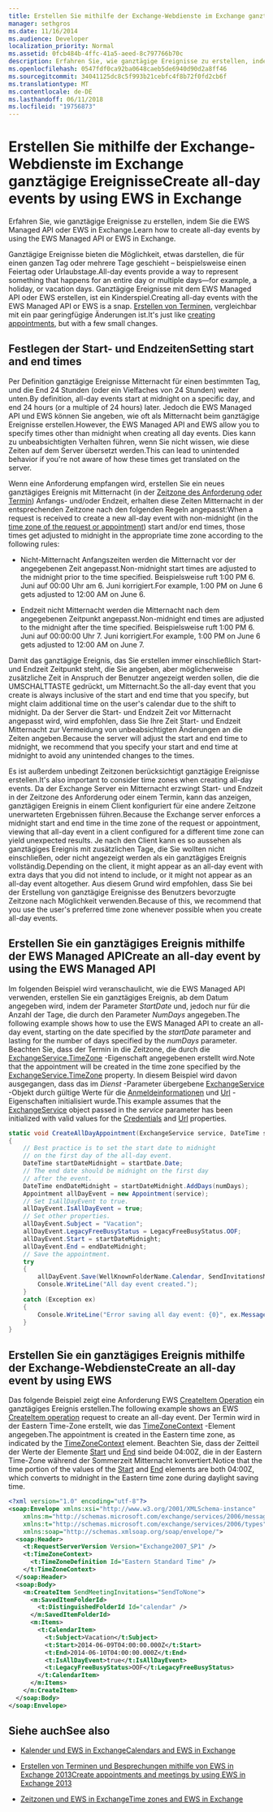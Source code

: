 ```yaml
---
title: Erstellen Sie mithilfe der Exchange-Webdienste im Exchange ganztägige Ereignisse
manager: sethgros
ms.date: 11/16/2014
ms.audience: Developer
localization_priority: Normal
ms.assetid: 0fcb484b-4ffc-41a5-aeed-8c797766b70c
description: Erfahren Sie, wie ganztägige Ereignisse zu erstellen, indem Sie die EWS Managed API oder EWS in Exchange.
ms.openlocfilehash: 0547fdf0ca92ba0648caeb5de6940d90d2a8ff46
ms.sourcegitcommit: 34041125dc8c5f993b21cebfc4f8b72f0fd2cb6f
ms.translationtype: MT
ms.contentlocale: de-DE
ms.lasthandoff: 06/11/2018
ms.locfileid: "19756873"
---
```

# <a name="create-all-day-events-by-using-ews-in-exchange"></a><span data-ttu-id="fd010-103">Erstellen Sie mithilfe der Exchange-Webdienste im Exchange ganztägige Ereignisse</span><span class="sxs-lookup"><span data-stu-id="fd010-103">Create all-day events by using EWS in Exchange</span></span>

<span data-ttu-id="fd010-104">Erfahren Sie, wie ganztägige Ereignisse zu erstellen, indem Sie die EWS Managed API oder EWS in Exchange.</span><span class="sxs-lookup"><span data-stu-id="fd010-104">Learn how to create all-day events by using the EWS Managed API or EWS in Exchange.</span></span>
  
<span data-ttu-id="fd010-105">Ganztägige Ereignisse bieten die Möglichkeit, etwas darstellen, die für einen ganzen Tag oder mehrere Tage geschieht – beispielsweise einen Feiertag oder Urlaubstage.</span><span class="sxs-lookup"><span data-stu-id="fd010-105">All-day events provide a way to represent something that happens for an entire day or multiple days—for example, a holiday, or vacation days.</span></span> <span data-ttu-id="fd010-106">Ganztägige Ereignisse mit dem EWS Managed API oder EWS erstellen, ist ein Kinderspiel.</span><span class="sxs-lookup"><span data-stu-id="fd010-106">Creating all-day events with the EWS Managed API or EWS is a snap.</span></span> <span data-ttu-id="fd010-107">[Erstellen von Terminen](how-to-create-appointments-and-meetings-by-using-ews-in-exchange-2013.md), vergleichbar mit ein paar geringfügige Änderungen ist.</span><span class="sxs-lookup"><span data-stu-id="fd010-107">It's just like [creating appointments](how-to-create-appointments-and-meetings-by-using-ews-in-exchange-2013.md), but with a few small changes.</span></span>
  
## <a name="setting-start-and-end-times"></a><span data-ttu-id="fd010-108">Festlegen der Start- und Endzeiten</span><span class="sxs-lookup"><span data-stu-id="fd010-108">Setting start and end times</span></span>

<span data-ttu-id="fd010-109">Per Definition ganztägige Ereignisse Mitternacht für einen bestimmten Tag, und die End 24 Stunden (oder ein Vielfaches von 24 Stunden) weiter unten.</span><span class="sxs-lookup"><span data-stu-id="fd010-109">By definition, all-day events start at midnight on a specific day, and end 24 hours (or a multiple of 24 hours) later.</span></span> <span data-ttu-id="fd010-110">Jedoch die EWS Managed API und EWS können Sie angeben, wie oft als Mitternacht beim ganztägige Ereignisse erstellen.</span><span class="sxs-lookup"><span data-stu-id="fd010-110">However, the EWS Managed API and EWS allow you to specify times other than midnight when creating all day events.</span></span> <span data-ttu-id="fd010-111">Dies kann zu unbeabsichtigten Verhalten führen, wenn Sie nicht wissen, wie diese Zeiten auf dem Server übersetzt werden.</span><span class="sxs-lookup"><span data-stu-id="fd010-111">This can lead to unintended behavior if you're not aware of how these times get translated on the server.</span></span>
  
<span data-ttu-id="fd010-112">Wenn eine Anforderung empfangen wird, erstellen Sie ein neues ganztägiges Ereignis mit Mitternacht (in der [Zeitzone des Anforderung oder Termin](time-zones-and-ews-in-exchange.md)) Anfangs- und/oder Endzeit, erhalten diese Zeiten Mitternacht in der entsprechenden Zeitzone nach den folgenden Regeln angepasst:</span><span class="sxs-lookup"><span data-stu-id="fd010-112">When a request is received to create a new all-day event with non-midnight (in the [time zone of the request or appointment](time-zones-and-ews-in-exchange.md)) start and/or end times, those times get adjusted to midnight in the appropriate time zone according to the following rules:</span></span>
  
- <span data-ttu-id="fd010-113">Nicht-Mitternacht Anfangszeiten werden die Mitternacht vor der angegebenen Zeit angepasst.</span><span class="sxs-lookup"><span data-stu-id="fd010-113">Non-midnight start times are adjusted to the midnight prior to the time specified.</span></span> <span data-ttu-id="fd010-114">Beispielsweise ruft 1:00 PM 6. Juni auf 00:00 Uhr am 6. Juni korrigiert.</span><span class="sxs-lookup"><span data-stu-id="fd010-114">For example, 1:00 PM on June 6 gets adjusted to 12:00 AM on June 6.</span></span>
    
- <span data-ttu-id="fd010-115">Endzeit nicht Mitternacht werden die Mitternacht nach dem angegebenen Zeitpunkt angepasst.</span><span class="sxs-lookup"><span data-stu-id="fd010-115">Non-midnight end times are adjusted to the midnight after the time specified.</span></span> <span data-ttu-id="fd010-116">Beispielsweise ruft 1:00 PM 6. Juni auf 00:00:00 Uhr 7. Juni korrigiert.</span><span class="sxs-lookup"><span data-stu-id="fd010-116">For example, 1:00 PM on June 6 gets adjusted to 12:00 AM on June 7.</span></span>
    
<span data-ttu-id="fd010-117">Damit das ganztägige Ereignis, das Sie erstellen immer einschließlich Start- und Endzeit Zeitpunkt steht, die Sie angeben, aber möglicherweise zusätzliche Zeit in Anspruch der Benutzer angezeigt werden sollen, die die UMSCHALTTASTE gedrückt, um Mitternacht.</span><span class="sxs-lookup"><span data-stu-id="fd010-117">So the all-day event that you create is always inclusive of the start and end time that you specify, but might claim additional time on the user's calendar due to the shift to midnight.</span></span> <span data-ttu-id="fd010-118">Da der Server die Start- und Endzeit Zeit vor Mitternacht angepasst wird, wird empfohlen, dass Sie Ihre Zeit Start- und Endzeit Mitternacht zur Vermeidung von unbeabsichtigten Änderungen an die Zeiten angeben.</span><span class="sxs-lookup"><span data-stu-id="fd010-118">Because the server will adjust the start and end time to midnight, we recommend that you specify your start and end time at midnight to avoid any unintended changes to the times.</span></span>
  
<span data-ttu-id="fd010-119">Es ist außerdem unbedingt Zeitzonen berücksichtigt ganztägige Ereignisse erstellen.</span><span class="sxs-lookup"><span data-stu-id="fd010-119">It's also important to consider time zones when creating all-day events.</span></span> <span data-ttu-id="fd010-120">Da der Exchange Server ein Mitternacht erzwingt Start- und Endzeit in der Zeitzone des Anforderung oder einem Termin, kann das anzeigen, ganztägigen Ereignis in einem Client konfiguriert für eine andere Zeitzone unerwarteten Ergebnissen führen.</span><span class="sxs-lookup"><span data-stu-id="fd010-120">Because the Exchange server enforces a midnight start and end time in the time zone of the request or appointment, viewing that all-day event in a client configured for a different time zone can yield unexpected results.</span></span> <span data-ttu-id="fd010-121">Je nach den Client kann es so aussehen als ganztägiges Ereignis mit zusätzlichen Tage, die Sie wollten nicht einschließen, oder nicht angezeigt werden als ein ganztägiges Ereignis vollständig.</span><span class="sxs-lookup"><span data-stu-id="fd010-121">Depending on the client, it might appear as an all-day event with extra days that you did not intend to include, or it might not appear as an all-day event altogether.</span></span> <span data-ttu-id="fd010-122">Aus diesem Grund wird empfohlen, dass Sie bei der Erstellung von ganztägige Ereignisse des Benutzers bevorzugte Zeitzone nach Möglichkeit verwenden.</span><span class="sxs-lookup"><span data-stu-id="fd010-122">Because of this, we recommend that you use the user's preferred time zone whenever possible when you create all-day events.</span></span>
  
## <a name="create-an-all-day-event-by-using-the-ews-managed-api"></a><span data-ttu-id="fd010-123">Erstellen Sie ein ganztägiges Ereignis mithilfe der EWS Managed API</span><span class="sxs-lookup"><span data-stu-id="fd010-123">Create an all-day event by using the EWS Managed API</span></span>

<span data-ttu-id="fd010-124">Im folgenden Beispiel wird veranschaulicht, wie die EWS Managed API verwenden, erstellen Sie ein ganztägiges Ereignis, ab dem Datum angegeben wird, indem der Parameter _StartDate_ und, jedoch nur für die Anzahl der Tage, die durch den Parameter _NumDays_ angegeben.</span><span class="sxs-lookup"><span data-stu-id="fd010-124">The following example shows how to use the EWS Managed API to create an all-day event, starting on the date specified by the  _startDate_ parameter and lasting for the number of days specified by the  _numDays_ parameter.</span></span> <span data-ttu-id="fd010-125">Beachten Sie, dass der Termin in die Zeitzone, die durch die [ExchangeService.TimeZone](http://msdn.microsoft.com/en-us/library/microsoft.exchange.webservices.data.exchangeservice.timezone%28v=exchg.80%29.aspx) -Eigenschaft angegebenen erstellt wird.</span><span class="sxs-lookup"><span data-stu-id="fd010-125">Note that the appointment will be created in the time zone specified by the [ExchangeService.TimeZone](http://msdn.microsoft.com/en-us/library/microsoft.exchange.webservices.data.exchangeservice.timezone%28v=exchg.80%29.aspx) property.</span></span> <span data-ttu-id="fd010-126">In diesem Beispiel wird davon ausgegangen, dass das im _Dienst_ -Parameter übergebene [ExchangeService](http://msdn.microsoft.com/en-us/library/microsoft.exchange.webservices.data.exchangeservice%28v=exchg.80%29.aspx) -Objekt durch gültige Werte für die [Anmeldeinformationen](http://msdn.microsoft.com/en-us/library/microsoft.exchange.webservices.data.exchangeservicebase.credentials%28v=exchg.80%29.aspx) und [Url](http://msdn.microsoft.com/en-us/library/microsoft.exchange.webservices.data.exchangeservice.url%28v=exchg.80%29.aspx) -Eigenschaften initialisiert wurde.</span><span class="sxs-lookup"><span data-stu-id="fd010-126">This example assumes that the [ExchangeService](http://msdn.microsoft.com/en-us/library/microsoft.exchange.webservices.data.exchangeservice%28v=exchg.80%29.aspx) object passed in the  _service_ parameter has been initialized with valid values for the [Credentials](http://msdn.microsoft.com/en-us/library/microsoft.exchange.webservices.data.exchangeservicebase.credentials%28v=exchg.80%29.aspx) and [Url](http://msdn.microsoft.com/en-us/library/microsoft.exchange.webservices.data.exchangeservice.url%28v=exchg.80%29.aspx) properties.</span></span> 
  
```cs
static void CreateAllDayAppointment(ExchangeService service, DateTime startDate, int numDays)
{
    // Best practice is to set the start date to midnight
    // on the first day of the all-day event.
    DateTime startDateMidnight = startDate.Date;
    // The end date should be midnight on the first day
    // after the event.
    DateTime endDateMidnight = startDateMidnight.AddDays(numDays);
    Appointment allDayEvent = new Appointment(service);
    // Set IsAllDayEvent to true.
    allDayEvent.IsAllDayEvent = true;
    // Set other properties.
    allDayEvent.Subject = "Vacation";
    allDayEvent.LegacyFreeBusyStatus = LegacyFreeBusyStatus.OOF;
    allDayEvent.Start = startDateMidnight;
    allDayEvent.End = endDateMidnight;
    // Save the appointment.
    try
    {
        allDayEvent.Save(WellKnownFolderName.Calendar, SendInvitationsMode.SendToNone);
        Console.WriteLine("All day event created.");
    }
    catch (Exception ex)
    {
        Console.WriteLine("Error saving all day event: {0}", ex.Message);
    }
}
```

## <a name="create-an-all-day-event-by-using-ews"></a><span data-ttu-id="fd010-127">Erstellen Sie ein ganztägiges Ereignis mithilfe der Exchange-Webdienste</span><span class="sxs-lookup"><span data-stu-id="fd010-127">Create an all-day event by using EWS</span></span>

<span data-ttu-id="fd010-128">Das folgende Beispiel zeigt eine Anforderung EWS [CreateItem Operation](http://msdn.microsoft.com/library/78a52120-f1d0-4ed7-8748-436e554f75b6%28Office.15%29.aspx) ein ganztägiges Ereignis erstellen.</span><span class="sxs-lookup"><span data-stu-id="fd010-128">The following example shows an EWS [CreateItem operation](http://msdn.microsoft.com/library/78a52120-f1d0-4ed7-8748-436e554f75b6%28Office.15%29.aspx) request to create an all-day event.</span></span> <span data-ttu-id="fd010-129">Der Termin wird in der Eastern Time-Zone erstellt, wie das [TimeZoneContext](http://msdn.microsoft.com/library/573c462b-aa1d-4ba0-8852-e3f48b26873b%28Office.15%29.aspx) -Element angegeben.</span><span class="sxs-lookup"><span data-stu-id="fd010-129">The appointment is created in the Eastern time zone, as indicated by the [TimeZoneContext](http://msdn.microsoft.com/library/573c462b-aa1d-4ba0-8852-e3f48b26873b%28Office.15%29.aspx) element.</span></span> <span data-ttu-id="fd010-130">Beachten Sie, dass der Zeitteil der Werte der Elemente [Start](http://msdn.microsoft.com/library/7cfe9979-c893-4f9b-b3a1-8f9e17515a4b%28Office.15%29.aspx) und [End](http://msdn.microsoft.com/library/72329821-32ff-495d-b6e5-fdc011003c2e%28Office.15%29.aspx) sind beide 04:00Z, die in der Eastern Time-Zone während der Sommerzeit Mitternacht konvertiert.</span><span class="sxs-lookup"><span data-stu-id="fd010-130">Notice that the time portion of the values of the [Start](http://msdn.microsoft.com/library/7cfe9979-c893-4f9b-b3a1-8f9e17515a4b%28Office.15%29.aspx) and [End](http://msdn.microsoft.com/library/72329821-32ff-495d-b6e5-fdc011003c2e%28Office.15%29.aspx) elements are both 04:00Z, which converts to midnight in the Eastern time zone during daylight saving time.</span></span> 
  
```XML
<?xml version="1.0" encoding="utf-8"?>
<soap:Envelope xmlns:xsi="http://www.w3.org/2001/XMLSchema-instance" 
    xmlns:m="http://schemas.microsoft.com/exchange/services/2006/messages" 
    xmlns:t="http://schemas.microsoft.com/exchange/services/2006/types" 
    xmlns:soap="http://schemas.xmlsoap.org/soap/envelope/">
  <soap:Header>
    <t:RequestServerVersion Version="Exchange2007_SP1" />
    <t:TimeZoneContext>
      <t:TimeZoneDefinition Id="Eastern Standard Time" />
    </t:TimeZoneContext>
  </soap:Header>
  <soap:Body>
    <m:CreateItem SendMeetingInvitations="SendToNone">
      <m:SavedItemFolderId>
        <t:DistinguishedFolderId Id="calendar" />
      </m:SavedItemFolderId>
      <m:Items>
        <t:CalendarItem>
          <t:Subject>Vacation</t:Subject>
          <t:Start>2014-06-09T04:00:00.000Z</t:Start>
          <t:End>2014-06-10T04:00:00.000Z</t:End>
          <t:IsAllDayEvent>true</t:IsAllDayEvent>
          <t:LegacyFreeBusyStatus>OOF</t:LegacyFreeBusyStatus>
        </t:CalendarItem>
      </m:Items>
    </m:CreateItem>
  </soap:Body>
</soap:Envelope>
```

## <a name="see-also"></a><span data-ttu-id="fd010-131">Siehe auch</span><span class="sxs-lookup"><span data-stu-id="fd010-131">See also</span></span>


- [<span data-ttu-id="fd010-132">Kalender und EWS in Exchange</span><span class="sxs-lookup"><span data-stu-id="fd010-132">Calendars and EWS in Exchange</span></span>](calendars-and-ews-in-exchange.md)
    
- [<span data-ttu-id="fd010-133">Erstellen von Terminen und Besprechungen mithilfe von EWS in Exchange 2013</span><span class="sxs-lookup"><span data-stu-id="fd010-133">Create appointments and meetings by using EWS in Exchange 2013</span></span>](how-to-create-appointments-and-meetings-by-using-ews-in-exchange-2013.md)
    
- [<span data-ttu-id="fd010-134">Zeitzonen und EWS in Exchange</span><span class="sxs-lookup"><span data-stu-id="fd010-134">Time zones and EWS in Exchange</span></span>](time-zones-and-ews-in-exchange.md)
    

